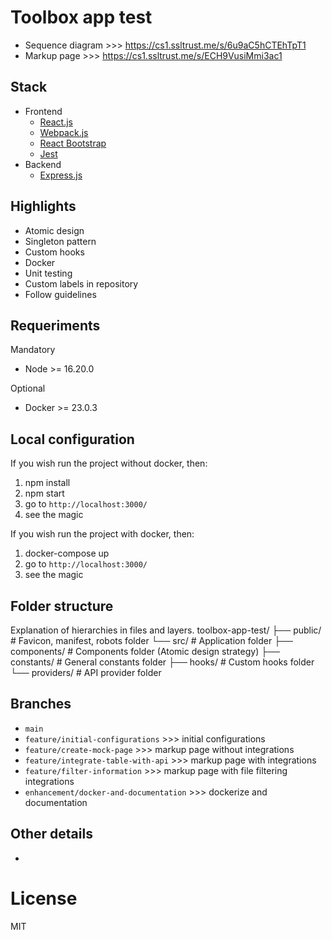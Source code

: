 # Toolbox app test
- Sequence diagram >>> https://cs1.ssltrust.me/s/6u9aC5hCTEhTpT1
- Markup page >>> https://cs1.ssltrust.me/s/ECH9VusiMmi3ac1

## Stack
- Frontend
  - [React.js](https://reactjs.org/)
  - [Webpack.js](https://webpack.js.org/)
  - [React Bootstrap](https://react-bootstrap.github.io/)
  - [Jest](https://jestjs.io/)
- Backend
  - [Express.js](https://expressjs.com/)

## Highlights
- Atomic design
- Singleton pattern
- Custom hooks
- Docker
- Unit testing
- Custom labels in repository
- Follow guidelines

## Requeriments
Mandatory
- Node >= 16.20.0

Optional
- Docker >= 23.0.3

## Local configuration
If you wish run the project without docker, then:
1. npm install
2. npm start
3. go to `http://localhost:3000/`
4. see the magic

If you wish run the project with docker, then:
1. docker-compose up
2. go to `http://localhost:3000/`
3. see the magic

## Folder structure
Explanation of hierarchies in files and layers.
    toolbox-app-test/
      ├── public/                          # Favicon, manifest, robots folder
      └── src/                             # Application folder
          ├── components/                  # Components folder (Atomic design strategy)
          ├── constants/                   # General constants folder
          ├── hooks/                       # Custom hooks folder
          └── providers/                   # API provider folder

## Branches
- `main`
- `feature/initial-configurations` >>> initial configurations
- `feature/create-mock-page` >>> markup page without integrations
- `feature/integrate-table-with-api` >>> markup page with integrations
- `feature/filter-information` >>> markup page with file filtering integrations
- `enhancement/docker-and-documentation` >>> dockerize and documentation

## Other details
- 

# License
MIT
